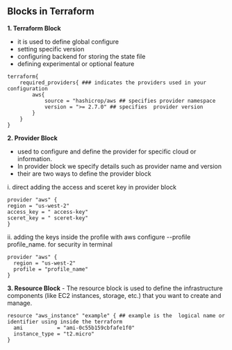 ## Blocks in Terraform ##
**1. Terraform Block** 
   - it is used to define global configure
   - setting specific version
   - configuring backend for storing the state file
   - defining experimental or optional feature

````
terraform{ 
    required_providers{ ### indicates the providers used in your configuration
        aws{
            source = "hashicrop/aws ## specifies provider namespace
            version = ">= 2.7.0" ## specifies  provider version
        }
    }
}

````
**2. Provider Block**
  - used to configure and define the provider for specific cloud or information.
  - In provider block we specify details such as provider name and version
  - their are two ways to define the provider block

  i. direct adding the access and sceret key in provider block

  ````
  provider "aws" {
  region = "us-west-2"
  access_key = " access-key"
  sceret_key = " sceret-key"
}

````

ii. adding the keys inside the profile with aws configure --profile profile_name. for security in terminal

````
provider "aws" {
  region = "us-west-2"
  profile = "profile_name"
}

````
**3. Resource Block**
     - The resource block is used to define the infrastructure components (like EC2 instances, storage, etc.) that you want to create and manage.

````
resource "aws_instance" "example" { ## example is the  logical name or identifier using inside the terraform
  ami           = "ami-0c55b159cbfafe1f0"
  instance_type = "t2.micro"
}

````